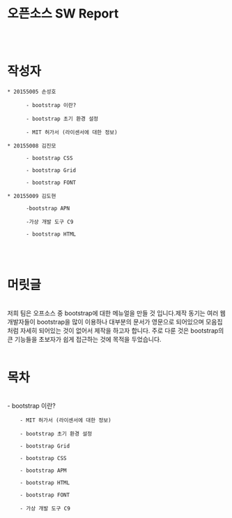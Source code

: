 
 # 오픈소스 SW Report
 
</br>
</br>

#   작성자


    * 20155005 손성호

          - bootstrap 이란?

          - bootstrap 초기 환경 설정

          - MIT 허가서 (라이센서에 대한 정보)

    * 20155008 김진모

          - bootstrap CSS

          - bootstrap Grid

          - bootstrap FONT

    * 20155009 김도현

          -bootstrap APN

          -가상 개발 도구 C9

          - bootstrap HTML

 </br>
 </br>

#   머릿글
</br>
        저희 팀은 오프소스 중 bootstrap에 대한 메뉴얼을 만들 것 입니다.제작 동기는 여러 웹 개발자들이 bootstrap을 많이 이용하나 대부분의 문서가 영문으로 되어있으며 모음집처럼 자세히 되어있는 것이 없어서 제작을 하고자 합니다. 주로 다룬 것은 bootstrap의 큰 기능들을 초보자가 쉽게 접근하는 것에 목적을 두었습니다.

</br>
</br>
    
#   목차
</br>
        - bootstrap 이란?</br>

        - MIT 허가서 (라이센서에 대한 정보)

        - bootstrap 초기 환경 설정

        - bootstrap Grid

        - bootstrap CSS
        
        - bootstrap APM
        
        - bootstrap HTML
        
        - bootstrap FONT 
        
        - 가상 개발 도구 C9 

        
    